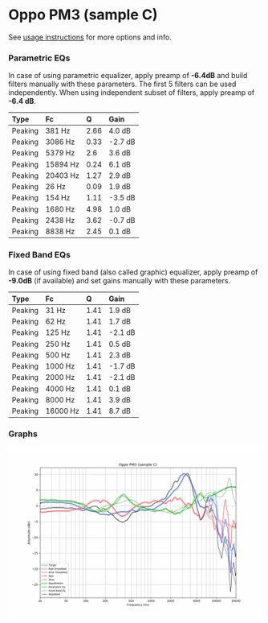 # Oppo PM3 (sample C)
See [usage instructions](https://github.com/jaakkopasanen/AutoEq#usage) for more options and info.

### Parametric EQs
In case of using parametric equalizer, apply preamp of **-6.4dB** and build filters manually
with these parameters. The first 5 filters can be used independently.
When using independent subset of filters, apply preamp of **-6.4 dB**.

| Type    | Fc       |    Q | Gain    |
|:--------|:---------|:-----|:--------|
| Peaking | 381 Hz   | 2.66 | 4.0 dB  |
| Peaking | 3086 Hz  | 0.33 | -2.7 dB |
| Peaking | 5379 Hz  | 2.6  | 3.6 dB  |
| Peaking | 15894 Hz | 0.24 | 6.1 dB  |
| Peaking | 20403 Hz | 1.27 | 2.9 dB  |
| Peaking | 26 Hz    | 0.09 | 1.9 dB  |
| Peaking | 154 Hz   | 1.11 | -3.5 dB |
| Peaking | 1680 Hz  | 4.98 | 1.0 dB  |
| Peaking | 2438 Hz  | 3.62 | -0.7 dB |
| Peaking | 8838 Hz  | 2.45 | 0.1 dB  |

### Fixed Band EQs
In case of using fixed band (also called graphic) equalizer, apply preamp of **-9.0dB**
(if available) and set gains manually with these parameters.

| Type    | Fc       |    Q | Gain    |
|:--------|:---------|:-----|:--------|
| Peaking | 31 Hz    | 1.41 | 1.9 dB  |
| Peaking | 62 Hz    | 1.41 | 1.7 dB  |
| Peaking | 125 Hz   | 1.41 | -2.1 dB |
| Peaking | 250 Hz   | 1.41 | 0.5 dB  |
| Peaking | 500 Hz   | 1.41 | 2.3 dB  |
| Peaking | 1000 Hz  | 1.41 | -1.7 dB |
| Peaking | 2000 Hz  | 1.41 | -2.1 dB |
| Peaking | 4000 Hz  | 1.41 | 0.1 dB  |
| Peaking | 8000 Hz  | 1.41 | 3.9 dB  |
| Peaking | 16000 Hz | 1.41 | 8.7 dB  |

### Graphs
![](./Oppo%20PM3%20(sample%20C).png)